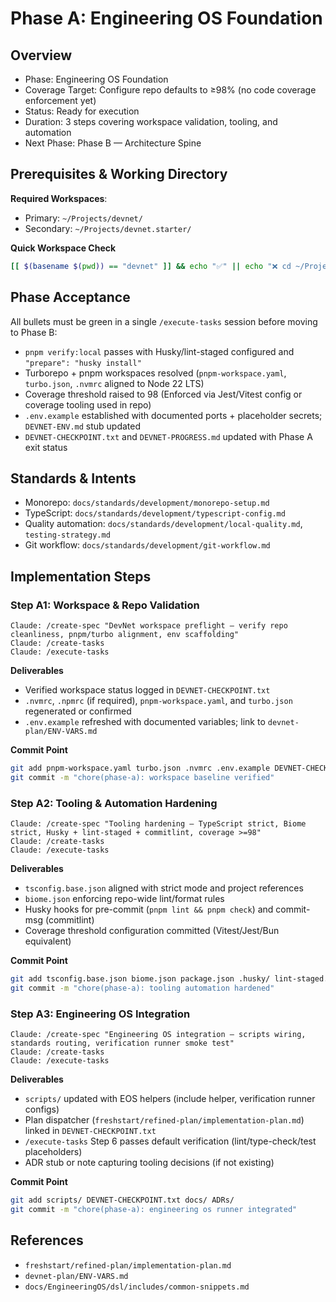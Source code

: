 # Phase A: Engineering OS Foundation

## Overview

- Phase: Engineering OS Foundation
- Coverage Target: Configure repo defaults to ≥98% (no code coverage enforcement yet)
- Status: Ready for execution
- Duration: 3 steps covering workspace validation, tooling, and automation
- Next Phase: Phase B — Architecture Spine

## Prerequisites & Working Directory

**Required Workspaces**:
- Primary: `~/Projects/devnet/`
- Secondary: `~/Projects/devnet.starter/`

**Quick Workspace Check**
```bash
[[ $(basename $(pwd)) == "devnet" ]] && echo "✅" || echo "❌ cd ~/Projects/devnet"
```

## Phase Acceptance

All bullets must be green in a single `/execute-tasks` session before moving to Phase B:
- `pnpm verify:local` passes with Husky/lint-staged configured and `"prepare": "husky install"`
- Turborepo + pnpm workspaces resolved (`pnpm-workspace.yaml`, `turbo.json`, `.nvmrc` aligned to Node 22 LTS)
- Coverage threshold raised to 98 (Enforced via Jest/Vitest config or coverage tooling used in repo)
- `.env.example` established with documented ports + placeholder secrets; `DEVNET-ENV.md` stub updated
- `DEVNET-CHECKPOINT.txt` and `DEVNET-PROGRESS.md` updated with Phase A exit status

## Standards & Intents

- Monorepo: `docs/standards/development/monorepo-setup.md`
- TypeScript: `docs/standards/development/typescript-config.md`
- Quality automation: `docs/standards/development/local-quality.md`, `testing-strategy.md`
- Git workflow: `docs/standards/development/git-workflow.md`

## Implementation Steps

### Step A1: Workspace & Repo Validation

```claude
Claude: /create-spec "DevNet workspace preflight — verify repo cleanliness, pnpm/turbo alignment, env scaffolding"
Claude: /create-tasks
Claude: /execute-tasks
```

**Deliverables**
- Verified workspace status logged in `DEVNET-CHECKPOINT.txt`
- `.nvmrc`, `.npmrc` (if required), `pnpm-workspace.yaml`, and `turbo.json` regenerated or confirmed
- `.env.example` refreshed with documented variables; link to `devnet-plan/ENV-VARS.md`

**Commit Point**
```bash
git add pnpm-workspace.yaml turbo.json .nvmrc .env.example DEVNET-CHECKPOINT.txt DEVNET-PROGRESS.md
git commit -m "chore(phase-a): workspace baseline verified"
```

### Step A2: Tooling & Automation Hardening

```claude
Claude: /create-spec "Tooling hardening — TypeScript strict, Biome strict, Husky + lint-staged + commitlint, coverage >=98"
Claude: /create-tasks
Claude: /execute-tasks
```

**Deliverables**
- `tsconfig.base.json` aligned with strict mode and project references
- `biome.json` enforcing repo-wide lint/format rules
- Husky hooks for pre-commit (`pnpm lint && pnpm check`) and commit-msg (commitlint)
- Coverage threshold configuration committed (Vitest/Jest/Bun equivalent)

**Commit Point**
```bash
git add tsconfig.base.json biome.json package.json .husky/ lint-staged.config.*
git commit -m "chore(phase-a): tooling automation hardened"
```

### Step A3: Engineering OS Integration

```claude
Claude: /create-spec "Engineering OS integration — scripts wiring, standards routing, verification runner smoke test"
Claude: /create-tasks
Claude: /execute-tasks
```

**Deliverables**
- `scripts/` updated with EOS helpers (include helper, verification runner configs)
- Plan dispatcher (`freshstart/refined-plan/implementation-plan.md`) linked in `DEVNET-CHECKPOINT.txt`
- `/execute-tasks` Step 6 passes default verification (lint/type-check/test placeholders)
- ADR stub or note capturing tooling decisions (if not existing)

**Commit Point**
```bash
git add scripts/ DEVNET-CHECKPOINT.txt docs/ ADRs/
git commit -m "chore(phase-a): engineering os runner integrated"
```

## References

- `freshstart/refined-plan/implementation-plan.md`
- `devnet-plan/ENV-VARS.md`
- `docs/EngineeringOS/dsl/includes/common-snippets.md`
